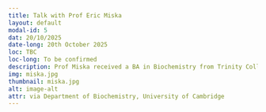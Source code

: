 ```yaml
---
title: Talk with Prof Eric Miska
layout: default
modal-id: 5
dat: 20/10/2025
date-long: 20th October 2025 
loc: TBC
loc-long: To be confirmed
description: Prof Miska received a BA in Biochemistry from Trinity College Dublin and a PhD in pathology from Cambridge. He is currently the Herchel Smith Professor of Molecular Genetics, and Head of Department and Senior Group Leader at the Department of Biochemistry at the University of Cambridge. His lab's research explores aspects of RNA biology, epigenetics, inheritance mechanisms, and genome stability, specifically around RNA structures and modification, small- and non-coding RNA biology, and RNA in host-pathogen interactions.
img: miska.jpg
thumbnail: miska.jpg
alt: image-alt
attr: via Department of Biochemistry, University of Cambridge
---
```

